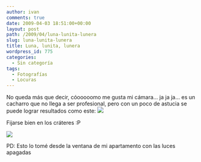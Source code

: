 ```yaml
---
author: ivan
comments: true
date: 2009-04-03 18:51:00+00:00
layout: post
path: /2009/04/luna-lunita-lunera
slug: luna-lunita-lunera
title: Luna, lunita, lunera
wordpress_id: 775
categories:
  - Sin categoría
tags:
  - Fotografías
  - Locuras
---
```


No queda más que decir, cóooooomo me gusta mi cámara... ja ja ja... es un cacharro que no llega a ser profesional, pero con un poco de astucia se puede lograr resultados como este:
[![](http://ivan.campananaranjo.com/wp-content/uploads/2009/04/luna_corregida.jpg)](http://4.bp.blogspot.com/_T2UWuNJg3dQ/SdYUmzoMLrI/AAAAAAAABcY/BcrGCzLuZmg/s1600-h/luna_corregida.jpg)

Fijarse bien en los cráteres :P

[![](http://ivan.campananaranjo.com/wp-content/uploads/2009/04/luna_original.jpg)](http://4.bp.blogspot.com/_T2UWuNJg3dQ/SdYUnOEzCzI/AAAAAAAABcg/yQlju4hSVZY/s1600-h/luna_original.jpg)

PD: Esto lo tomé desde la ventana de mi apartamento con las luces apagadas
